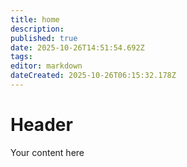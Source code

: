 ```yaml
---
title: home
description: 
published: true
date: 2025-10-26T14:51:54.692Z
tags: 
editor: markdown
dateCreated: 2025-10-26T06:15:32.178Z
---
```


# Header
Your content here